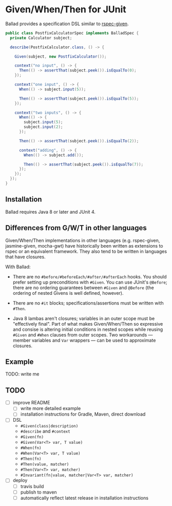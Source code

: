 # Given/When/Then for JUnit

Ballad provides a specification DSL similar to [rspec-given](https://github.com/rspec-given/rspec-given).

```java
public class PostfixCalculatorSpec implements BalladSpec {
  private Calculator subject;

  describe(PostfixCalculator.class, () -> {

    Given(subject, new PostfixCalculator());

    context("no input", () -> {
      Then(() -> assertThat(subject.peek()).isEqualTo(0);
    });

    context("one input", () -> {
      When(() -> subject.input(5));

      Then(() -> assertThat(subject.peek()).isEqualTo(5));
    });

    context("two inputs", () -> {
      When(() -> {
        subject.input(5);
        subject.input(2);
      });

      Then(() -> assertThat(subject.peek()).isEqualTo(2));

      context("adding", () -> {
        When(() -> subject.add());

        Then(() -> assertThat(subject.peek()).isEqualTo(7));
      });
    });
  });
}
```

## Installation

Ballad requires Java 8 or later and JUnit 4.



## Differences from G/W/T in other languages

Given/When/Then implementations in other languages (e.g. rspec-given, jasmine-given, mocha-gwt)
have historically been written as extensions to rspec or an equivalent framework. They also tend
to be written in languages that have closures.

With Ballad:

* There are no `#before/#beforeEach/#after/#afterEach` hooks. You should prefer setting up
  preconditions with `#Given`. You can use JUnit's `@Before`; there are no ordering
  guarantees between `#Given` and `@Before` (the ordering of nested Givens is well defined, however).

* There are no `#it` blocks; specifications/assertions must be written with `#Then`.

* Java 8 lambas aren't closures; variables in an outer scope must be "effectively final". Part
  of what makes Given/When/Then so expressive and consise is altering initial conditions in
  nested scopes while reusing `#Given` and `#When` clauses from outer scopes. Two workarounds
  — member variables and `Var` wrappers — can be used to approximate closures.

## Example

TODO: write me

## TODO

* [ ] improve README
  * [ ] write more detailed example
  * [ ] installation instructions for Gradle, Maven, direct download
* [ ] DSL
  * `#Given(class|description)`
  * `#describe` and `#context`
  * `#Given(fn)`
  * `#Given(Var<T> var, T value)`
  * `#When(fn)`
  * `#When(Var<T> var, T value)`
  * `#Then(fn)`
  * `#Then(value, matcher)`
  * `#Then(Var<T> var, matcher)`
  * `#Invariant(fn|value, matcher|Var<T> var, matcher)`
* [ ] deploy
  * [ ] travis build
  * [ ] publish to maven
  * [ ] automatically reflect latest release in installation instructions
